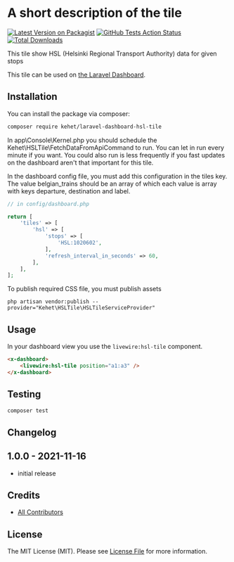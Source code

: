 # A short description of the tile

[![Latest Version on Packagist](https://img.shields.io/packagist/v/kehet/laravel-dashboard-hsl-tile.svg?style=flat-square)](https://packagist.org/packages/kehet/laravel-dashboard-hsl-tile)
[![GitHub Tests Action Status](https://img.shields.io/github/workflow/status/kehet/laravel-dashboard-hsl-tile/run-tests?label=tests)](https://github.com/kehet/laravel-dashboard-hsl-tile/actions?query=workflow%3Arun-tests+branch%3Amaster)
[![Total Downloads](https://img.shields.io/packagist/dt/kehet/laravel-dashboard-hsl-tile.svg?style=flat-square)](https://packagist.org/packages/kehet/laravel-dashboard-hsl-tile)

This tile show HSL (Helsinki Regional Transport Authority) data for given stops

This tile can be used on [the Laravel Dashboard](https://docs.spatie.be/laravel-dashboard).

## Installation

You can install the package via composer:

```bash
composer require kehet/laravel-dashboard-hsl-tile
```

In app\Console\Kernel.php you should schedule the Kehet\HSLTile\FetchDataFromApiCommand to run.
You can let in run every minute if you want. You could also run is less frequently if you fast 
updates on the dashboard aren't that important for this tile.

In the dashboard config file, you must add this configuration in the tiles key. 
The value belgian_trains should be an array of which each value is array with keys departure, destination and label.

```php
// in config/dashboard.php

return [
    'tiles' => [
        'hsl' => [
            'stops' => [
                'HSL:1020602',
            ],
            'refresh_interval_in_seconds' => 60,
        ],
    ],
];
```

To publish required CSS file, you must publish assets

```
php artisan vendor:publish --provider="Kehet\HSLTile\HSLTileServiceProvider"
```

## Usage

In your dashboard view you use the `livewire:hsl-tile` component.

```html
<x-dashboard>
    <livewire:hsl-tile position="a1:a3" />
</x-dashboard>
```

## Testing

``` bash
composer test
```

## Changelog

## 1.0.0 - 2021-11-16

- initial release

## Credits

- [All Contributors](../../contributors)

## License

The MIT License (MIT). Please see [License File](LICENSE.md) for more information.
